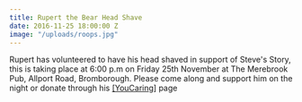 ```yaml
---
title: Rupert the Bear Head Shave
date: 2016-11-25 18:00:00 Z
image: "/uploads/roops.jpg"
---
```


Rupert has volunteered to have his head shaved in support of Steve's Story, this is taking place at 6:00 p.m on Friday 25th November at The Merebrook Pub, Allport Road, Bromborough.  Please come along and support him on the night or donate through his [[YouCaring]](https://www.youcaring.com/steve-s-story-676640?fb_action_ids=10202570341217686&fb_action_types=youcaringcom%3Ashare) page
